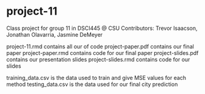 # project-11
Class project for group 11 in DSCI445 @ CSU
Contributors: Trevor Isaacson, Jonathan Olavarria, Jasmine DeMeyer

project-11.rmd contains all our of code
project-paper.pdf contains our final paper
project-paper.rmd contains code for our final paper
project-slides.pdf contains our presentation slides
project-slides.rmd contains code for our slides

training_data.csv is the data used to train and give MSE values for each method
testing_data.csv is the data used for our final city prediction

